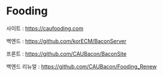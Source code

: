 # Fooding

사이트 : https://caufooding.com

백엔드 : https://github.com/korECM/BaconServer

프론트 : https://github.com/CAUBacon/BaconSite

백엔드 리뉴얼 : https://github.com/CAUBacon/Fooding_Renew
